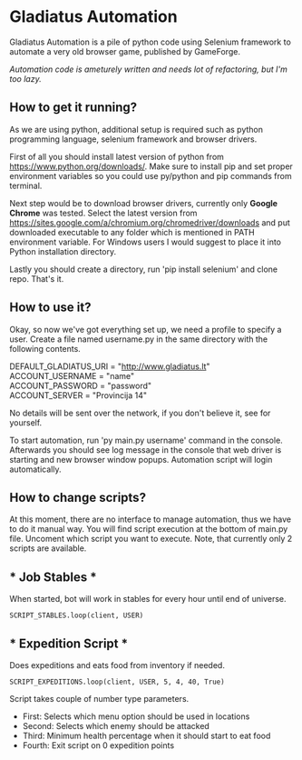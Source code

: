 # Gladiatus Automation #

Gladiatus Automation is a pile of python code using Selenium framework to automate a very old browser game, published by GameForge.

*Automation code is ameturely written and needs lot of refactoring, but I'm too lazy.*

## How to get it running? ##

As we are using python, additional setup is required such as python programming language, selenium framework and browser drivers.

First of all you should install latest version of python from https://www.python.org/downloads/. Make sure to install pip and set proper environment variables so you could use py/python and pip commands from terminal.

Next step would be to download browser drivers, currently only **Google Chrome** was tested. Select the latest version from https://sites.google.com/a/chromium.org/chromedriver/downloads and put downloaded executable to any folder which is mentioned in PATH environment variable. For Windows users I would suggest to place it into Python installation directory.

Lastly you should create a directory, run 'pip install selenium' and clone repo. That's it.

## How to use it? ##

Okay, so now we've got everything set up, we need a profile to specify a user. Create a file named username.py in the same directory with the following contents.

DEFAULT_GLADIATUS_URI = "http://www.gladiatus.lt"  
ACCOUNT_USERNAME = "name"  
ACCOUNT_PASSWORD = "password"  
ACCOUNT_SERVER   = "Provincija 14"   

No details will be sent over the network, if you don't believe it, see for yourself.

To start automation, run 'py main.py username' command in the console.  Afterwards you should see log message in the console that web driver is starting and new browser window popups. Automation script will login automatically.

## How to change scripts? ##

At this moment, there are no interface to manage automation, thus we have to do it manual way. You will find script execution at the bottom of main.py file. Uncoment which script you want to execute. Note, that currently only 2 scripts are available.

## * Job Stables * ##

When started, bot will work in stables for every hour until end of universe.  

``` SCRIPT_STABLES.loop(client, USER) ```

## * Expedition Script * ##

Does expeditions and eats food from inventory if needed.  

``` SCRIPT_EXPEDITIONS.loop(client, USER, 5, 4, 40, True) ```

Script takes couple of number type parameters.
* First: Selects which menu option should be used in locations
* Second: Selects which enemy should be attacked
* Third: Minimum health percentage when it should start to eat food
* Fourth: Exit script on 0 expedition points
